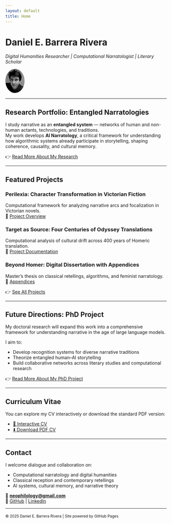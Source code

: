 ```yaml
---
layout: default
title: Home
---
```


# Daniel E. Barrera Rivera  
*Digital Humanities Researcher | Computational Narratologist | Literary Scholar*  

<img src="./assets/images/Dan_BW02.png" alt="Daniel Barrera Rivera" width="60" style="border-radius:50%"/>

---

## Research Portfolio: Entangled Narratologies  

I study narrative as an **entangled system** — networks of human and non-human actants, technologies, and traditions.  
My work develops **AI Narratology**, a critical framework for understanding how algorithmic systems already participate in storytelling, shaping coherence, causality, and cultural memory.  

👉 [Read More About My Research](./research.md)  

---

## Featured Projects  

### **Perilexia: Character Transformation in Victorian Fiction**  
Computational framework for analyzing narrative arcs and focalization in Victorian novels.  
🔗 [Project Overview](./projects/perilexia.md)  

### **Target as Source: Four Centuries of Odyssey Translations**  
Computational analysis of cultural drift across 400 years of Homeric translation.  
🔗 [Project Documentation](https://neophilology.github.io/English-Homer/)  

### **Beyond Homer: Digital Dissertation with Appendices**  
Master’s thesis on classical retellings, algorithms, and feminist narratology.  
🔗 [Appendices](https://neophilology.github.io/Beyond-Homer/)  

👉 [See All Projects](./projects.md)  

---

## Future Directions: PhD Project  

My doctoral research will expand this work into a comprehensive framework for understanding narrative in the age of large language models.  

I aim to:  
- Develop recognition systems for diverse narrative traditions  
- Theorize entangled human–AI storytelling  
- Build collaborative networks across literary studies and computational research  

👉 [Read More About My PhD Project](./phd.md)  

---
## Curriculum Vitae

You can explore my CV interactively or download the standard PDF version:

- [📄 Interactive CV](./cv.html)
- [⬇️ Download PDF CV](./assets/CV-Daniel_Barrera_2025_ACADEMIC_STREAMLINED.pdf)

---

## Contact  

I welcome dialogue and collaboration on:  
- Computational narratology and digital humanities  
- Classical reception and contemporary retellings  
- AI systems, cultural memory, and narrative theory  

📧 **neophilology@gmail.com**  
🔗 [GitHub](https://github.com/neophilology) | [LinkedIn](https://linkedin.com/in/danielbarrera-neophilology)  

---

<small>© 2025 Daniel E. Barrera Rivera | Site powered by GitHub Pages</small>